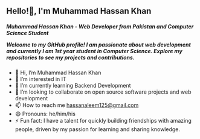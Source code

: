 <h2>Hello!👋, I'm Muhammad Hassan Khan</h2>

<h5>Muhammad Hassan Khan - Web Developer from Pakistan and Computer Science Student<br>

Welcome to my GitHub profile! I am passionate about web development and currently I am 1st year student in Computer Science. Explore my repositories to see my projects and contributions.
</h5>


- 👋 Hi, I’m Muhammad Hassan Khan
- 👀 I’m interested in IT
- 🌱 I’m currently learning Backend Development 
- 💞️ I’m looking to collaborate on open source software projects and web development  
- 📫 How to reach me hassanaleem125@gmail.com
- 😄 Pronouns: he/him/his
- ⚡ Fun fact: I have a talent for quickly building friendships with amazing people, driven by my passion for learning and sharing knowledge.


<!---
MuhammadHassan-Khan/Welcome to MuhammadHassan-Khan's GitHub profile! This special repository contains the `README.md` file that introduces my projects, interests, and more. Click the Preview link to explore and learn more about my work.

--->
